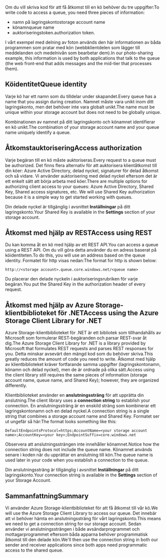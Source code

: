 <span data-ttu-id="d167a-101">Om du vill skriva kod för att få åtkomst till en kö behöver du tre uppgifter:</span><span class="sxs-lookup"><span data-stu-id="d167a-101">To write code to access a queue, you need three pieces of information:</span></span>
 - <span data-ttu-id="d167a-102">namn på lagringskonto</span><span class="sxs-lookup"><span data-stu-id="d167a-102">storage account name</span></span>
 - <span data-ttu-id="d167a-103">könamn</span><span class="sxs-lookup"><span data-stu-id="d167a-103">queue name</span></span>
 - <span data-ttu-id="d167a-104">auktoriseringstoken.</span><span class="sxs-lookup"><span data-stu-id="d167a-104">authorization token.</span></span>

<span data-ttu-id="d167a-105">I vårt exempel med delning av foton används den här informationen av båda programmen som pratar med kön (webbklientdelen som lägger till meddelanden och medelnivån som bearbetar dem).</span><span class="sxs-lookup"><span data-stu-id="d167a-105">In our photo-sharing example, this information is used by both applications that talk to the queue (the web front-end that adds messages and the mid-tier that processes them).</span></span>

## <a name="queue-identity"></a><span data-ttu-id="d167a-106">Köidentitet</span><span class="sxs-lookup"><span data-stu-id="d167a-106">Queue identity</span></span>

<span data-ttu-id="d167a-107">Varje kö har ett namn som du tilldelar under skapandet.</span><span class="sxs-lookup"><span data-stu-id="d167a-107">Every queue has a name that you assign during creation.</span></span> <span data-ttu-id="d167a-108">Namnet måste vara unikt inom ditt lagringskonto, men det behöver inte vara globalt unikt.</span><span class="sxs-lookup"><span data-stu-id="d167a-108">The name must be unique within your storage account but does not need to be globally unique.</span></span>

<span data-ttu-id="d167a-109">Kombinationen av namnet på ditt lagringskonto och könamnet identifierar en kö unikt.</span><span class="sxs-lookup"><span data-stu-id="d167a-109">The combination of your storage account name and your queue name uniquely identify a queue.</span></span>

## <a name="access-authorization"></a><span data-ttu-id="d167a-110">Åtkomstauktorisering</span><span class="sxs-lookup"><span data-stu-id="d167a-110">Access authorization</span></span>

<span data-ttu-id="d167a-111">Varje begäran till en kö måste auktoriseras.</span><span class="sxs-lookup"><span data-stu-id="d167a-111">Every request to a queue must be authorized.</span></span> <span data-ttu-id="d167a-112">Det finns flera alternativ för att auktorisera klientåtkomst till din köer: Azure Active Directory, delad nyckel, signaturer för delad åtkomst och så vidare. Vi använder auktorisering med delad nyckel eftersom det är ett enkelt sätt att börja arbeta med köer.</span><span class="sxs-lookup"><span data-stu-id="d167a-112">There are multiple options for authorizing client access to your queues: Azure Active Directory, Shared Key, Shared access signatures, etc. We will use Shared Key authorization because it is a simple way to get started working with queues.</span></span>

<span data-ttu-id="d167a-113">Din delade nyckel är tillgänglig i avsnittet **Inställningar** på ditt lagringskonto.</span><span class="sxs-lookup"><span data-stu-id="d167a-113">Your Shared Key is available in the **Settings** section of your storage account.</span></span>

## <a name="access-using-rest"></a><span data-ttu-id="d167a-114">Åtkomst med hjälp av REST</span><span class="sxs-lookup"><span data-stu-id="d167a-114">Access using REST</span></span>

<span data-ttu-id="d167a-115">Du kan komma åt en kö med hjälp av ett REST API.</span><span class="sxs-lookup"><span data-stu-id="d167a-115">You can access a queue using a REST API.</span></span> <span data-ttu-id="d167a-116">Om du vill göra detta använder du en adress baserat på köidentiteten.</span><span class="sxs-lookup"><span data-stu-id="d167a-116">To do this, you will use an address based on the queue identity.</span></span> <span data-ttu-id="d167a-117">Formatet för http visas nedan:</span><span class="sxs-lookup"><span data-stu-id="d167a-117">The format for http is shown below:</span></span>

```
http://<storage account>.queue.core.windows.net/<queue name> 
```

<span data-ttu-id="d167a-118">Du placerar den delade nyckeln i auktoriseringsrubriken för varje begäran.</span><span class="sxs-lookup"><span data-stu-id="d167a-118">You put the Shared Key in the authorization header of every request.</span></span>

## <a name="access-using-the-azure-storage-client-library-for-net"></a><span data-ttu-id="d167a-119">Åtkomst med hjälp av Azure Storage-klientbiblioteket för .NET</span><span class="sxs-lookup"><span data-stu-id="d167a-119">Access using the Azure Storage Client Library for .NET</span></span>

<span data-ttu-id="d167a-120">Azure Storage-klientbiblioteket för .NET är ett bibliotek som tillhandahålls av Microsoft som formulerar REST-begäranden och parsar REST-svar åt dig.</span><span class="sxs-lookup"><span data-stu-id="d167a-120">The Azure Storage Client Library for .NET is a library provided by Microsoft that formulates REST requests and parses REST responses for you.</span></span> <span data-ttu-id="d167a-121">Detta minskar avsevärt den mängd kod som du behöver skriva.</span><span class="sxs-lookup"><span data-stu-id="d167a-121">This greatly reduces the amount of code you need to write.</span></span> <span data-ttu-id="d167a-122">Åtkomst med hjälp av klientbiblioteket kräver fortfarande samma uppgifter (lagringskontonamn, könamn och delad nyckel), men de är ordnade på olika sätt.</span><span class="sxs-lookup"><span data-stu-id="d167a-122">Access using the client library still requires the same pieces of information (storage account name, queue name, and Shared Key); however, they are organized differently.</span></span>

<span data-ttu-id="d167a-123">Klientbiblioteket använder en **anslutningssträng** för att upprätta din anslutning.</span><span class="sxs-lookup"><span data-stu-id="d167a-123">The client library uses a **connection string** to establish your connection.</span></span> <span data-ttu-id="d167a-124">En anslutningssträng är en enskild sträng som kombinerar ett lagringskontonamn och en delad nyckel.</span><span class="sxs-lookup"><span data-stu-id="d167a-124">A connection string is a single string that combines a storage account name and Shared Key.</span></span> <span data-ttu-id="d167a-125">Formatet ser ut ungefär så här:</span><span class="sxs-lookup"><span data-stu-id="d167a-125">The format looks something like this:</span></span>

```
DefaultEndpointsProtocol=https;AccountName=<your storage account name>;AccountKey=<your key>;EndpointSuffix=core.windows.net
```

<span data-ttu-id="d167a-126">Observera att anslutningssträngen inte innehåller könamnet.</span><span class="sxs-lookup"><span data-stu-id="d167a-126">Notice how the connection string does not include the queue name.</span></span> <span data-ttu-id="d167a-127">Könamnet används senare i koden när du upprättar en anslutning till kön.</span><span class="sxs-lookup"><span data-stu-id="d167a-127">The queue name is used later in your code when you establish a connection to the queue.</span></span>

<span data-ttu-id="d167a-128">Din anslutningssträng är tillgänglig i avsnittet **Inställningar** på ditt lagringskonto.</span><span class="sxs-lookup"><span data-stu-id="d167a-128">Your connection string is available in the **Settings** section of your Storage Account.</span></span>

## <a name="summary"></a><span data-ttu-id="d167a-129">Sammanfattning</span><span class="sxs-lookup"><span data-stu-id="d167a-129">Summary</span></span>

<span data-ttu-id="d167a-130">Vi använder Azure Storage-klientbiblioteket för att få åtkomst till vår kö.</span><span class="sxs-lookup"><span data-stu-id="d167a-130">We will use the Azure Storage Client Library to access our queue.</span></span> <span data-ttu-id="d167a-131">Det innebär att vi behöver hämta en anslutningssträng för vårt lagringskonto.</span><span class="sxs-lookup"><span data-stu-id="d167a-131">This means we need to get a connection string for our storage account.</span></span> <span data-ttu-id="d167a-132">Sedan använder vi anslutningssträngen i både avsändarprogrammet och mottagarprogrammet eftersom båda apparna behöver programmatisk åtkomst till den delade kön.</span><span class="sxs-lookup"><span data-stu-id="d167a-132">We'll then use the connection string in both our sender and receiver applications since both apps need programmatic access to the shared queue.</span></span>